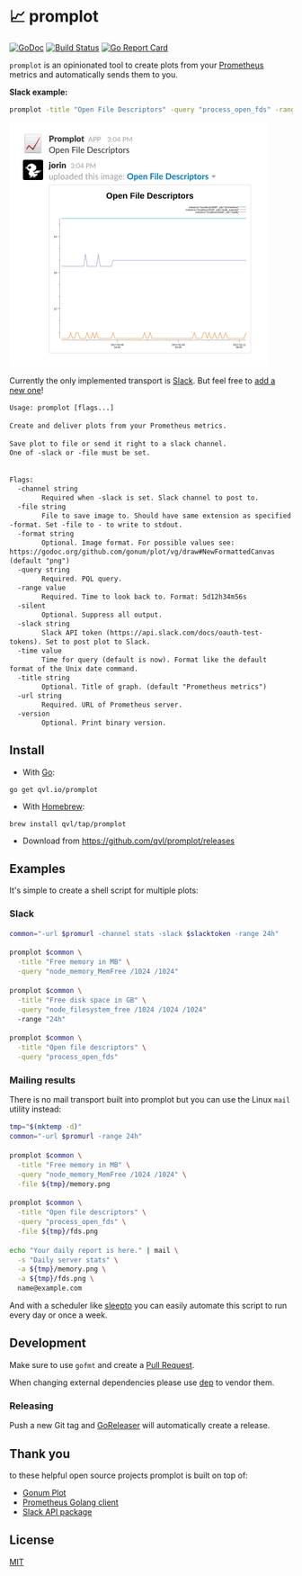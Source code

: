 #  :chart_with_upwards_trend: promplot

[![GoDoc](https://godoc.org/qvl.io/promplot?status.svg)](https://godoc.org/qvl.io/promplot)
[![Build Status](https://travis-ci.org/qvl/promplot.svg?branch=master)](https://travis-ci.org/qvl/promplot)
[![Go Report Card](https://goreportcard.com/badge/qvl.io/promplot)](https://goreportcard.com/report/qvl.io/promplot)


`promplot` is an opinionated tool to create plots from your [Prometheus](https://prometheus.io/) metrics and automatically sends them to you.


**Slack example:**

``` sh
promplot -title "Open File Descriptors" -query "process_open_fds" -range "7d" -url $promurl -slack $slacktoken -channel stats
```

![Demo Screenshot](screenshot.png)

Currently the only implemented transport is [Slack](https://slack.com/).
But feel free to [add a new one](#development)!


    Usage: promplot [flags...]

    Create and deliver plots from your Prometheus metrics.

    Save plot to file or send it right to a slack channel.
    One of -slack or -file must be set.


    Flags:
      -channel string
            Required when -slack is set. Slack channel to post to.
      -file string
            File to save image to. Should have same extension as specified -format. Set -file to - to write to stdout.
      -format string
            Optional. Image format. For possible values see: https://godoc.org/github.com/gonum/plot/vg/draw#NewFormattedCanvas (default "png")
      -query string
            Required. PQL query.
      -range value
            Required. Time to look back to. Format: 5d12h34m56s
      -silent
            Optional. Suppress all output.
      -slack string
            Slack API token (https://api.slack.com/docs/oauth-test-tokens). Set to post plot to Slack.
      -time value
            Time for query (default is now). Format like the default format of the Unix date command.
      -title string
            Optional. Title of graph. (default "Prometheus metrics")
      -url string
            Required. URL of Prometheus server.
      -version
            Optional. Print binary version.


## Install

- With [Go](https://golang.org/):
```
go get qvl.io/promplot
```

- With [Homebrew](http://brew.sh/):
```
brew install qvl/tap/promplot
```

- Download from https://github.com/qvl/promplot/releases


## Examples

It's simple to create a shell script for multiple plots:

### Slack

```sh
common="-url $promurl -channel stats -slack $slacktoken -range 24h"

promplot $common \
  -title "Free memory in MB" \
  -query "node_memory_MemFree /1024 /1024"

promplot $common \
  -title "Free disk space in GB" \
  -query "node_filesystem_free /1024 /1024 /1024"
  -range "24h"

promplot $common \
  -title "Open file descriptors" \
  -query "process_open_fds"
```


### Mailing results

There is no mail transport built into promplot but you can use the Linux `mail` utility instead:

```sh
tmp="$(mktemp -d)"
common="-url $promurl -range 24h"

promplot $common \
  -title "Free memory in MB" \
  -query "node_memory_MemFree /1024 /1024" \
  -file ${tmp}/memory.png

promplot $common \
  -title "Open file descriptors" \
  -query "process_open_fds" \
  -file ${tmp}/fds.png

echo "Your daily report is here." | mail \
  -s "Daily server stats" \
  -a ${tmp}/memory.png \
  -a ${tmp}/fds.png \
  name@example.com
```


And with a scheduler like [sleepto](https://qvl.io/sleepto) you can easily automate this script to run every day or once a week.


## Development

Make sure to use `gofmt` and create a [Pull Request](https://github.com/qvl/promplot/pulls).

When changing external dependencies please use [dep](https://github.com/golang/dep/) to vendor them.


### Releasing

Push a new Git tag and [GoReleaser](https://github.com/goreleaser/releaser) will automatically create a release.


## Thank you

to these helpful open source projects promplot is built on top of:

- [Gonum Plot](https://github.com/gonum/plot)
- [Prometheus Golang client](https://github.com/prometheus/client_golang)
- [Slack API package](https://github.com/nlopes/slack)


## License

[MIT](./license)
